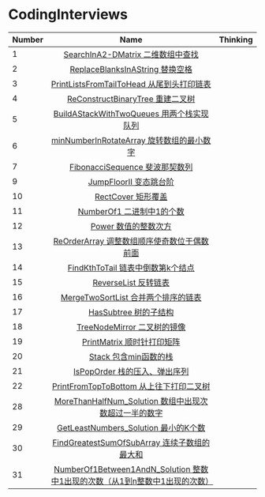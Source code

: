 # CodingInterviews

| Number | Name | Thinking |
| ------------- |:-------------:| :-----:| 
| 1 | [SearchInA2-DMatrix 二维数组中查找](https://github.com/kaisa911/CodingInterviews/blob/master/solution/1-SearchInA2-DMatrix.js) | 
| 2 | [ReplaceBlanksInAString 替换空格](https://github.com/kaisa911/CodingInterviews/blob/master/solution/2-ReplaceBlanksInAString.js) | 
| 3 | [PrintListsFromTailToHead 从尾到头打印链表](https://github.com/kaisa911/CodingInterviews/blob/master/solution/3-PrintListsFromTailToHead.js) |   
| 4 | [ReConstructBinaryTree 重建二叉树](https://github.com/kaisa911/CodingInterviews/blob/master/solution/4-ReConstructBinaryTree.js) |   
| 5 | [BuildAStackWithTwoQueues 用两个栈实现队列](https://github.com/kaisa911/CodingInterviews/blob/master/solution/5-BuildAStackWithTwoQueues.js) | 
| 6 | [minNumberInRotateArray 旋转数组的最小数字](https://github.com/kaisa911/CodingInterviews/blob/master/solution/6-MinimumNumberOfRotateArray.js) | 
| 7 | [FibonacciSequence 斐波那契数列](https://github.com/kaisa911/CodingInterviews/blob/master/solution/7-FibonacciSequence.js) || 8 | [JumpFloor 跳台阶](https://github.com/kaisa911/CodingInterviews/blob/master/solution/8-JumpFloor.js) | 
| 9 | [JumpFloorII 变态跳台阶](https://github.com/kaisa911/CodingInterviews/blob/master/solution/9-JumpFloorII.js) | 
| 10 | [RectCover 矩形覆盖](https://github.com/kaisa911/CodingInterviews/blob/master/solution/10-RectCover.js) | 
| 11 | [NumberOf1 二进制中1的个数](https://github.com/kaisa911/CodingInterviews/blob/master/solution/11-NumberOf1.js) | 
| 12 | [Power 数值的整数次方](https://github.com/kaisa911/CodingInterviews/blob/master/solution/12-Power.js) | 
| 13 | [ReOrderArray 调整数组顺序使奇数位于偶数前面](https://github.com/kaisa911/CodingInterviews/blob/master/solution/13-ReOrderArray.js) | 
| 14 | [FindKthToTail 链表中倒数第k个结点](https://github.com/kaisa911/CodingInterviews/blob/master/solution/14-FindKthToTail.js) | 
| 15 | [ReverseList 反转链表](https://github.com/kaisa911/CodingInterviews/blob/master/solution/15-ReverseList.js) | 
| 16 | [MergeTwoSortList 合并两个排序的链表](https://github.com/kaisa911/CodingInterviews/blob/master/solution/16-MergeTwoSortList.js) | 
| 17 | [HasSubtree 树的子结构](https://github.com/kaisa911/CodingInterviews/blob/master/solution/17-HasSubtree.js) | 
| 18 | [TreeNodeMirror 二叉树的镜像](https://github.com/kaisa911/CodingInterviews/blob/master/solution/18-TreeNodeMirror.js) | 
| 19 | [PrintMatrix 顺时针打印矩阵](https://github.com/kaisa911/CodingInterviews/blob/master/solution/19-PrintMatrix.js) | 
| 20 | [Stack 包含min函数的栈](https://github.com/kaisa911/CodingInterviews/blob/master/solution/20-Stack.js) |
| 21 | [IsPopOrder 栈的压入、弹出序列](https://github.com/kaisa911/CodingInterviews/blob/master/solution/21-IsPopOrder.js) |
| 22 | [PrintFromTopToBottom 从上往下打印二叉树](https://github.com/kaisa911/CodingInterviews/blob/master/solution/22-PrintFromTopToBottom.js) |
| 28 | [MoreThanHalfNum_Solution 数组中出现次数超过一半的数字](https://github.com/kaisa911/CodingInterviews/blob/master/solution/28-MoreThanHalfNum_Solution.js) |
| 29 | [GetLeastNumbers_Solution 最小的K个数](https://github.com/kaisa911/CodingInterviews/blob/master/solution/29-GetLeastNumbers_Solution.js) |
| 30 | [FindGreatestSumOfSubArray 连续子数组的最大和](https://github.com/kaisa911/CodingInterviews/blob/master/solution/30-FindGreatestSumOfSubArray.js) |
| 31 | [NumberOf1Between1AndN_Solution 整数中1出现的次数（从1到n整数中1出现的次数）](https://github.com/kaisa911/CodingInterviews/blob/master/solution/31-NumberOf1Between1AndN_Solution.js) |

